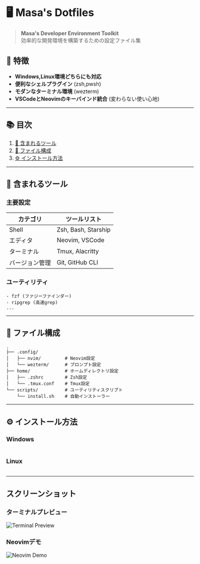 # 🖥️ Masa's Dotfiles

> **Masa's Developer Environment Toolkit**  
> 効率的な開発環境を構築するための設定ファイル集

## 🌟 特徴

- **Windows,Linux環境どちらにも対応**
- **便利なシェルプラグイン** (zsh,pwsh)
- **モダンなターミナル環境** (wezterm)
- **VSCodeとNeovimのキーバインド統合** (変わらない使い心地)

---

## 📚 目次

1. [🔧 含まれるツール](#-含まれるツール)
2. [📂 ファイル構成](#-ファイル構成)
3. [⚙️ インストール方法](#️-インストール方法)

---

## 🔧 含まれるツール

### 主要設定

| カテゴリ       | ツールリスト                          |
|----------------|---------------------------------------|
| Shell          | Zsh, Bash, Starship                   |
| エディタ       | Neovim, VSCode                        |
| ターミナル     | Tmux, Alacritty                       |
| バージョン管理 | Git, GitHub CLI                       |

### ユーティリティ

```text
- fzf (ファジーファインダー)
- ripgrep (高速grep)
...
```

---

## 📂 ファイル構成

```tree
.
├── .config/         
│   ├── nvim/         # Neovim設定
│   └── wezterm/      # プロンプト設定
├── home/             # ホームディレクトリ設定
│   ├── .zshrc        # Zsh設定
│   └── .tmux.conf    # Tmux設定
└── scripts/          # ユーティリティスクリプト
    └── install.sh    # 自動インストーラー
```

---

## ⚙️ インストール方法

### Windows

```powershell
```

### Linux

```bash
```

---

## スクリーンショット

### ターミナルプレビュー

![Terminal Preview](./screenshots/terminal.png)

### Neovimデモ

![Neovim Demo](./screenshots/nvim.gif)
